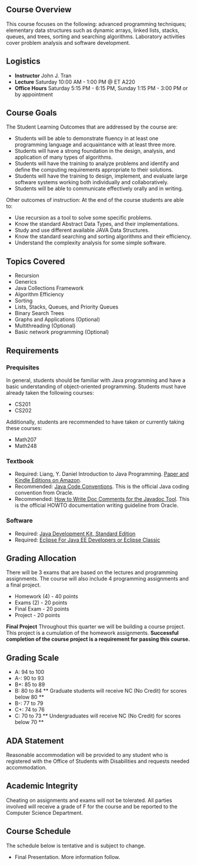 ## Course Overview

This course focuses on the following: advanced programming techniques; elementary data structures such as dynamic arrays, linked lists, stacks, queues, and trees, sorting and searching algorithms. Laboratory activities cover problem analysis and software development.

## Logistics

- **Instructor** John J. Tran
- **Lecture** Saturday 10:00 AM - 1:00 PM @ ET A220
- **Office Hours** Saturday 5:15 PM - 6:15 PM, Sunday 1:15 PM - 3:00 PM or by appointment

## Course Goals

The Student Learning Outcomes that are addressed by the course are:

- Students will be able to demonstrate fluency in at least one programming language and acquaintance with at least three more.
- Students will have a strong foundation in the design, analysis, and application of many types of algorithms.
- Students will have the training to analyze problems and identify and define the computing requirements appropriate to their solutions.
- Students will have the training to design, implement, and evaluate large software systems working both individually and collaboratively.
- Students will be able to communicate effectively orally and in writing.

Other outcomes of instruction: At the end of the course students are able to:

- Use recursion as a tool to solve some specific problems.
- Know the standard Abstract Data Types, and their implementations.
- Study and use different available JAVA Data Structures.
- Know the standard searching and sorting algorithms and their efficiency.
- Understand the complexity analysis for some simple software.

## Topics Covered

- Recursion
- Generics
- Java Collections Framework
- Algorithm Efficiency
- Sorting
- Lists, Stacks, Queues, and Priority Queues
- Binary Search Trees
- Graphs and Applications (Optional)
- Multithreading (Optional)
- Basic network programming (Optional)

## Requirements

### Prequisites

In general, students should be familiar with Java programming and have a basic understanding of object-oriented programming. Students must have already taken the following courses:

- CS201
- CS202

Additionally, students are recommended to have taken or currently taking these courses:

- Math207
- Math248

### Textbook

- Required: Liang, Y. Daniel Introduction to Java Programming. [Paper and Kindle Editions on Amazon](http://www.amazon.com/Introduction-Programming-Comprehensive-Version-Edition-ebook/dp/B00HNZ4K1U/ref=dp_kinw_strp_1).
- Recommended: [Java Code Conventions](http://www.oracle.com/technetwork/java/codeconventions-150003.pdf). This is the official Java coding convention from Oracle.
- Recommended: [How to Write Doc Comments for the Javadoc Tool](http://www.oracle.com/technetwork/java/javase/documentation/index-137868.html). This is the official HOWTO documentation writing guideline from Oracle.

### Software

- Required: [Java Development Kit, Standard Edition](http://www.oracle.com/technetwork/java/javase/downloads/index.html)
- Required: [Eclipse For Java EE Developers or Eclipse Classic](http://www.eclipse.org/downloads)

## Grading Allocation

There will be 3 exams that are based on the lectures and programming assignments. The course will also include 4 programming assignments and a final project.

- Homework (4) - 40 points
- Exams (2) - 20 points
- Final Exam  - 20 points
- Project - 20 points

**Final Project** Throughout this quarter we will be building a course project. This project is a cumulation of the homework assignments.  **Successful completion of the course project is a requirement for passing this course.**

## Grading Scale

* A: 94 to 100
* A-: 90 to 93
* B+: 85 to 89
* B: 80 to 84 
** Graduate students will receive NC (No Credit) for scores below 80 **
* B-: 77 to 79
* C+: 74 to 76
* C: 70 to 73 
** Undergraduates will receive NC (No Credit) for scores below 70 **

## ADA Statement

Reasonable accommodation will be provided to any student who is registered with the Office of Students with Disabilities and requests needed accommodation.

## Academic Integrity

Cheating on assignments and exams will not be tolerated. All parties involved will receive a grade of F for the course and be reported to the Computer Science Department.

## Course Schedule

The schedule below is tentative and is subject to change.

* Final Presentation.  More information follow.
